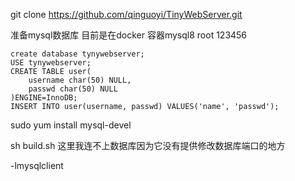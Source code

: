 git clone https://github.com/qinguoyi/TinyWebServer.git

准备mysql数据库 目前是在docker 容器mysql8 root 123456

~~~mysql
create database tynywebserver;
USE tynywebserver;
CREATE TABLE user(
    username char(50) NULL,
    passwd char(50) NULL
)ENGINE=InnoDB;
INSERT INTO user(username, passwd) VALUES('name', 'passwd');
~~~

sudo yum install mysql-devel

sh build.sh  这里我连不上数据库因为它没有提供修改数据库端口的地方

-lmysqlclient